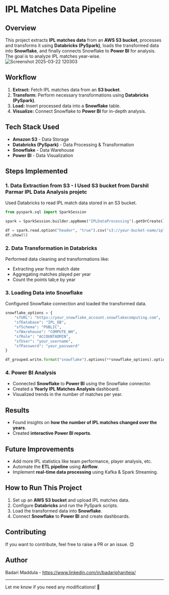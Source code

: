 # IPL Matches Data Pipeline

## Overview
This project extracts **IPL matches data** from an **AWS S3 bucket**, processes and transforms it using **Databricks (PySpark)**, loads the transformed data into **Snowflake**, and finally connects Snowflake to **Power BI** for analysis. The goal is to analyze IPL matches year-wise.
![Screenshot 2025-03-22 120303](https://github.com/user-attachments/assets/ef9c526c-7ec9-451a-ad5c-2f37a72e05de)


## Workflow
1. **Extract:** Fetch IPL matches data from an **S3 bucket**.
2. **Transform:** Perform necessary transformations using **Databricks (PySpark)**.
3. **Load:** Insert processed data into a **Snowflake** table.
4. **Visualize:** Connect Snowflake to **Power BI** for in-depth analysis.

## Tech Stack Used
- **Amazon S3** - Data Storage
- **Databricks (PySpark)** - Data Processing & Transformation
- **Snowflake** - Data Warehouse
- **Power BI** - Data Visualization

## Steps Implemented
### 1. Data Extraction from S3 - I Used S3 bucket from Darshil Parmar IPL Data Analysis projetc
Used Databricks to read IPL match data stored in an S3 bucket.
```python
from pyspark.sql import SparkSession

spark = SparkSession.builder.appName("IPLDataProcessing").getOrCreate()

df = spark.read.option("header", "true").csv("s3://your-bucket-name/ipl_matches.csv")
df.show(5)
```

### 2. Data Transformation in Databricks
Performed data cleaning and transformations like:
- Extracting year from match date
- Aggregating matches played per year
- Count the points tab;e by year


### 3. Loading Data into Snowflake
Configured Snowflake connection and loaded the transformed data.
```python
snowflake_options = {
    "sfURL": "https://your_snowflake_account.snowflakecomputing.com",
    "sfDatabase": "IPL_DB",
    "sfSchema": "PUBLIC",
    "sfWarehouse": "COMPUTE_WH",
    "sfRole": "ACCOUNTADMIN",
    "sfUser": "your_username",
    "sfPassword": "your_password"
}

df_grouped.write.format("snowflake").options(**snowflake_options).option("dbtable", "IPL_MATCHES_YEARLY").mode("overwrite").save()
```

### 4. Power BI Analysis
- Connected **Snowflake** to **Power BI** using the Snowflake connector.
- Created a **Yearly IPL Matches Analysis** dashboard.
- Visualized trends in the number of matches per year.

## Results
- Found insights on **how the number of IPL matches changed over the years**.
- Created **interactive Power BI reports**.

## Future Improvements
- Add more IPL statistics like team performance, player analysis, etc.
- Automate the **ETL pipeline** using **Airflow**.
- Implement **real-time data processing** using Kafka & Spark Streaming.

## How to Run This Project
1. Set up an **AWS S3 bucket** and upload IPL matches data.
2. Configure **Databricks** and run the PySpark scripts.
3. Load the transformed data into **Snowflake**.
4. Connect **Snowflake** to **Power BI** and create dashboards.

## Contributing
If you want to contribute, feel free to raise a PR or an issue. 😊

## Author
Badari Maddula - https://www.linkedin.com/in/badariphaniteja/

---
Let me know if you need any modifications! 🚀

